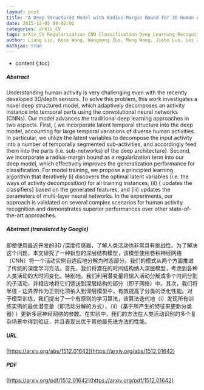 ```yaml
---
layout: post
title: "A Deep Structured Model with Radius-Margin Bound for 3D Human Activity Recognition"
date: 2015-12-05 09:02:02
categories: arXiv_CV
tags: arXiv_CV Regularization CNN Classification Deep_Learning Recognition
author: Liang Lin, Keze Wang, Wangmeng Zuo, Meng Wang, Jiebo Luo, Lei Zhang
mathjax: true
---
```


* content
{:toc}

##### Abstract
Understanding human activity is very challenging even with the recently developed 3D/depth sensors. To solve this problem, this work investigates a novel deep structured model, which adaptively decomposes an activity instance into temporal parts using the convolutional neural networks (CNNs). Our model advances the traditional deep learning approaches in two aspects. First, { we incorporate latent temporal structure into the deep model, accounting for large temporal variations of diverse human activities. In particular, we utilize the latent variables to decompose the input activity into a number of temporally segmented sub-activities, and accordingly feed them into the parts (i.e. sub-networks) of the deep architecture}. Second, we incorporate a radius-margin bound as a regularization term into our deep model, which effectively improves the generalization performance for classification. For model training, we propose a principled learning algorithm that iteratively (i) discovers the optimal latent variables (i.e. the ways of activity decomposition) for all training instances, (ii) { updates the classifiers} based on the generated features, and (iii) updates the parameters of multi-layer neural networks. In the experiments, our approach is validated on several complex scenarios for human activity recognition and demonstrates superior performances over other state-of-the-art approaches.

##### Abstract (translated by Google)
即使使用最近开发的3D /深度传感器，了解人类活动也非常具有挑战性。为了解决这个问题，本文研究了一种新型的深层结构模型，该模型使用卷积神经网络（CNN）将一个活动实例自适应地分解为时态部分。我们的模式从两个方面推进了传统的深度学习方法。首先，我们将潜在的时间结构纳入深层模型，考虑到各种人类活动的大时间变化。特别地，我们利用潜变量将输入活动分解成多个时间分割的子活动，并相应地将它们馈送到深层结构的部分（即子网络）中。其次，我们将半径 - 边界界作为正则化项纳入到深层模型中，有效提高了分类的泛化性能。对于模型训练，我们提出了一个有原则的学习算法，该算法迭代地（i）发现所有训练实例的最优潜变量（即活动分解的方式），（ii）{基于所产生的特征来更新分类器} ）更新多层神经网络的参数。在实验中，我们的方法在人类活动识别的多个复杂场景中得到验证，并且表现出优于其他最先进方法的性能。

##### URL
[https://arxiv.org/abs/1512.01642](https://arxiv.org/abs/1512.01642)

##### PDF
[https://arxiv.org/pdf/1512.01642](https://arxiv.org/pdf/1512.01642)

